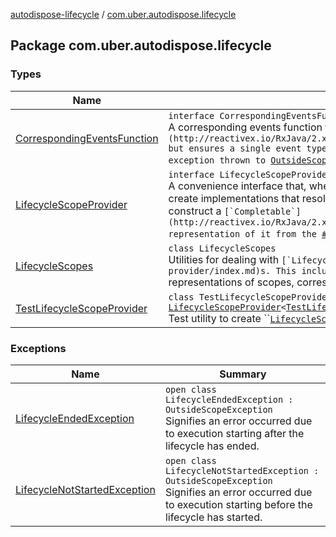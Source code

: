 [autodispose-lifecycle](../index.md) / [com.uber.autodispose.lifecycle](./index.md)

## Package com.uber.autodispose.lifecycle

### Types

| Name | Summary |
|---|---|
| [CorrespondingEventsFunction](-corresponding-events-function/index.md) | `interface CorrespondingEventsFunction<E : `[`Any`](https://kotlinlang.org/api/latest/jvm/stdlib/kotlin/-any/index.html)`!> : `[`Function`](http://reactivex.io/RxJava/2.x/javadoc/io/reactivex/functions/Function.html)`<`[`E`](-corresponding-events-function/index.md#E)`, `[`E`](-corresponding-events-function/index.md#E)`>`<br>A corresponding events function that acts as a normal ``[`Function`](http://reactivex.io/RxJava/2.x/javadoc/io/reactivex/functions/Function.html) but ensures a single event type in the generic and tightens the possible exception thrown to ``[`OutsideScopeException`](#). |
| [LifecycleScopeProvider](-lifecycle-scope-provider/index.md) | `interface LifecycleScopeProvider<E : `[`Any`](https://kotlinlang.org/api/latest/jvm/stdlib/kotlin/-any/index.html)`!> : ScopeProvider`<br>A convenience interface that, when implemented, helps provide information to create implementations that resolve the next corresponding lifecycle event and construct a ``[`Completable`](http://reactivex.io/RxJava/2.x/javadoc/io/reactivex/Completable.html) representation of it from the ``[`#lifecycle()`](-lifecycle-scope-provider/lifecycle.md) stream.  |
| [LifecycleScopes](-lifecycle-scopes/index.md) | `class LifecycleScopes`<br>Utilities for dealing with ``[`LifecycleScopeProvider`](-lifecycle-scope-provider/index.md)s. This includes factories for resolving ``[`Completable`](http://reactivex.io/RxJava/2.x/javadoc/io/reactivex/Completable.html) representations of scopes, corresponding events, etc. |
| [TestLifecycleScopeProvider](-test-lifecycle-scope-provider/index.md) | `class TestLifecycleScopeProvider : `[`LifecycleScopeProvider`](-lifecycle-scope-provider/index.md)`<`[`TestLifecycleScopeProvider.TestLifecycle`](-test-lifecycle-scope-provider/-test-lifecycle/index.md)`!>`<br>Test utility to create ``[`LifecycleScopeProvider`](-lifecycle-scope-provider/index.md) instances for tests.  |

### Exceptions

| Name | Summary |
|---|---|
| [LifecycleEndedException](-lifecycle-ended-exception/index.md) | `open class LifecycleEndedException : OutsideScopeException`<br>Signifies an error occurred due to execution starting after the lifecycle has ended. |
| [LifecycleNotStartedException](-lifecycle-not-started-exception/index.md) | `open class LifecycleNotStartedException : OutsideScopeException`<br>Signifies an error occurred due to execution starting before the lifecycle has started. |
